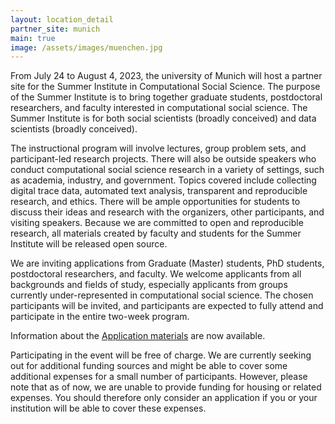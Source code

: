 ```yaml
---
layout: location_detail
partner_site: munich
main: true
image: /assets/images/muenchen.jpg
---
```


From July 24 to August 4, 2023, the university of Munich will host a partner site for the Summer Institute in Computational Social Science. The purpose of the Summer Institute is to bring together graduate students, postdoctoral researchers, and faculty interested in computational social science. The Summer Institute is for both social scientists (broadly conceived) and data scientists (broadly conceived).

The instructional program will involve lectures, group problem sets, and participant-led research projects. There will also be outside speakers who conduct computational social science research in a variety of settings, such as academia, industry, and government. Topics covered include collecting digital trace data, automated text analysis, transparent and reproducible research,  and ethics. There will be ample opportunities for students to discuss their ideas and research with the organizers, other participants, and visiting speakers. Because we are committed to open and reproducible research, all materials created by faculty and students for the Summer Institute will be released open source.

We are inviting applications from Graduate (Master) students, PhD students, postdoctoral researchers, and faculty. We welcome applicants from all backgrounds and fields of study, especially applicants from groups currently under-represented in computational social science. The chosen participants will be invited, and participants are expected to fully attend and participate in the entire two-week program.

Information about the [Application materials](https://compsocialscience.github.io/summer-institute/2023/munich/apply) are now available.

Participating in the event will be free of charge. We are currently seeking out for additional funding sources and might be able to cover some additional expenses for a small number of participants. However, please note that as of now, we are unable to provide funding for housing or related expenses. You should therefore only consider an application if you or your institution will be able to cover these expenses. 


